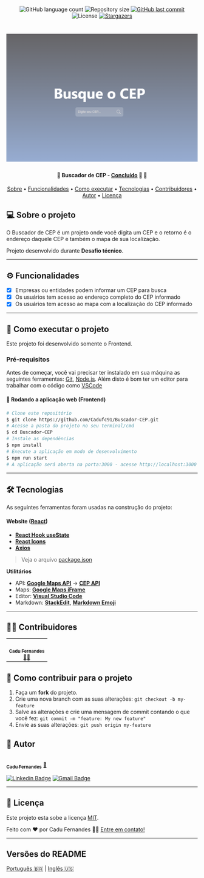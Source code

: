 <p align="center">
  <img alt="GitHub language count" src="https://img.shields.io/github/languages/count/cadufc91/Buscador-CEP?color=%2304D361">

  <img alt="Repository size" src="https://img.shields.io/github/repo-size/cadufc91/Buscador-CEP">
  
  <a href="https://github.com/cadufc91/Buscador-CEP/commits/master">
    <img alt="GitHub last commit" src="https://img.shields.io/github/last-commit/cadufc91/Buscador-CEP">
  </a>
    
   <img alt="License" src="https://img.shields.io/badge/license-MIT-brightgreen">
   <a href="https://github.com/cadufc91/Buscador-CEP/stargazers">
    <img alt="Stargazers" src="https://img.shields.io/github/stars/cadufc91/Buscador-CEP?style=social">
  </a>  
 
</p>
<h1 align="center">
    <img alt="Buscador de CEP" title="#BuscadorDeCEP" src="./src/thumb.png" />
</h1>

<h4 align="center"> 
	🚧  Buscador de CEP - <a href="https://buscador-cep-cadufc91.vercel.app/">Concluído</a> 🚀 🚧
</h4>

<p align="center">
 <a href="#-sobre-o-projeto">Sobre</a> •
 <a href="#-funcionalidades">Funcionalidades</a> •
 <a href="#-como-executar-o-projeto">Como executar</a> • 
 <a href="#-tecnologias">Tecnologias</a> • 
 <a href="#-contribuidores">Contribuidores</a> • 
 <a href="#-autor">Autor</a> • 
 <a href="#-licença">Licença</a>
</p>


## 💻 Sobre o projeto

O Buscador de CEP é um projeto onde você digita um CEP e o retorno é o endereço daquele CEP e também o mapa de sua localização.


Projeto desenvolvido durante **Desafio técnico**.

---

## ⚙️ Funcionalidades

- [x] Empresas ou entidades podem informar um CEP para busca
- [x] Os usuários tem acesso ao endereço completo do CEP informado
- [x] Os usuários tem acesso ao mapa com a localização do CEP informado

---

## 🚀 Como executar o projeto

Este projeto foi desenvolvido somente o Frontend.

### Pré-requisitos

Antes de começar, você vai precisar ter instalado em sua máquina as seguintes ferramentas:
[Git](https://git-scm.com), [Node.js](https://nodejs.org/en/). 
Além disto é bom ter um editor para trabalhar com o código como [VSCode](https://code.visualstudio.com/)

#### 🧭 Rodando a aplicação web (Frontend)

```bash
# Clone este repositório
$ git clone https://github.com/Cadufc91/Buscador-CEP.git
# Acesse a pasta do projeto no seu terminal/cmd
$ cd Buscador-CEP
# Instale as dependências
$ npm install
# Execute a aplicação em modo de desenvolvimento
$ npm run start
# A aplicação será aberta na porta:3000 - acesse http://localhost:3000
```

---

## 🛠 Tecnologias

As seguintes ferramentas foram usadas na construção do projeto:

#### **Website**  ([React](https://reactjs.org/)) 

-   **[React Hook useState](https://pt-br.reactjs.org/docs/hooks-state.html)**
-   **[React Icons](https://react-icons.github.io/react-icons/)**
-   **[Axios](https://github.com/axios/axios)**

> Veja o arquivo  [package.json](https://github.com/cadufc91/Buscador-CEP/blob/master/web/package.json)

**Utilitários**
-   API:  **[Google Maps API](https://developers.google.com/maps/documentation/embed/get-started)**  →  **[CEP API](https://viacep.com.br/)**
-   Maps:  **[Google Maps iFrame](https://developers.google.com/maps/documentation/embed/get-started)**
-   Editor:  **[Visual Studio Code](https://code.visualstudio.com/)**  
-   Markdown:  **[StackEdit](https://stackedit.io/)**,  **[Markdown Emoji](https://gist.github.com/rxaviers/7360908)**

---

## 👨‍💻 Contribuidores

<table>
  <tr>
    <td align="center"><a href="https://cadufc-portfolio.vercel.app/"><img style="border-radius: 50%;" src="https://avatars.githubusercontent.com/u/92037562?v=4" width="100px;" alt=""/><br /><sub><b>Cadu Fernandes</b></sub></a><br /><a href="https://cadufc-portfolio.vercel.app/">👨‍💻</a></td>
  </tr>
</table>

## 💪 Como contribuir para o projeto

1. Faça um **fork** do projeto.
2. Crie uma nova branch com as suas alterações: `git checkout -b my-feature`
3. Salve as alterações e crie uma mensagem de commit contando o que você fez: `git commit -m "feature: My new feature"`
4. Envie as suas alterações: `git push origin my-feature`

## 🦸 Autor

<a href="https://cadufc-portfolio.vercel.app/">
 <img style="border-radius: 50%;" src="https://avatars.githubusercontent.com/u/92037562?v=4" width="100px;" alt=""/>
 <br />
 <sub><b>Cadu Fernandes</b></sub></a> <a href="https://cadufc-portfolio.vercel.app/">🚀</a>
 <br />

 [![Linkedin Badge](https://img.shields.io/badge/-Cadu-blue?style=flat-square&logo=Linkedin&logoColor=white&link=https://www.linkedin.com/in/carloseduardo-fernandes/)](https://www.linkedin.com/in/carloseduardo-fernandes/) 
[![Gmail Badge](https://img.shields.io/badge/-fernandes.cadu@gmail.com-c14438?style=flat-square&logo=Gmail&logoColor=white&link=mailto:fernandes.cadu@gmail.com)](mailto:fernandes.cadu@gmail.com)

---

## 📝 Licença

Este projeto esta sobe a licença [MIT](./LICENSE).

Feito com ❤️ por Cadu Fernandes 👋🏽 [Entre em contato!](https://www.linkedin.com/in/carloseduardo-fernandes/)

---

##  Versões do README

[Português 🇧🇷](./README.md)  |  [Inglês 🇺🇸](./README-en.md)
